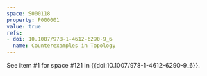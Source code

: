 ```yaml
---
space: S000118
property: P000001
value: true
refs:
- doi: 10.1007/978-1-4612-6290-9_6
  name: Counterexamples in Topology
---
```


See item #1 for space #121 in {{doi:10.1007/978-1-4612-6290-9_6}}.
